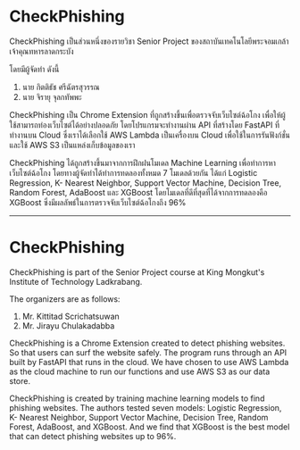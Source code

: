 # CheckPhishing
CheckPhishing เป็นส่วนหนึ่งของรายวิชา Senior Project ของสถาบันเทคโนโลยีพระจอมเกล้าเจ้าคุณทหารลาดกระบัง

โดยมีผู้จัดทำ ดังนี้

1. นาย กิตติธัช ศรีฉัตรสุวรรณ
2. นาย จิรายุ จุลกทัพพะ

CheckPhishing เป็น Chrome Extension ที่ถูกสร้างขึ้นเพื่อตรวจจับเว็บไซต์ฉ้อโกง เพื่อให้ผู้ใช้สามารถท่องเว็บไซต์ได้อย่างปลอดภัย โดยโปรแกรมจะทำงานผ่าน API ที่สร้างโดย FastAPI ที่ทำงานบน Cloud ซึ่งเราได้เลือกใช้ AWS Lambda เป็นเครื่องบน Cloud เพื่อใช้ในการรันฟังก์ชั่น และใช้ AWS S3 เป็นแหล่งเก็บข้อมูลของเรา

CheckPhishing ได้ถูกสร้างขึ้นมาจากการฝึกฝนโมเดล Machine Learning เพื่อทำการหาเว็บไซต์ฉ้อโกง โดยทางผู้จัดทำได้ทำการทดลองทั้งหมด 7 โมเดลด้วยกัน ได้แก่ Logistic Regression, K- Nearest Neighbor, Support Vector Machine, Decision Tree, Random Forest, AdaBoost และ XGBoost โดยโมเดลที่ดีที่สุดที่ได้จากการทดลองคือ XGBoost ซึ่งมีผลลัพธ์ในการตรวจจับเว็บไซต์ฉ้อโกงถึง 96% 


-------------------------------------------------------------------------------------------------------------------------------
# CheckPhishing
CheckPhishing is part of the Senior Project course at King Mongkut's Institute of Technology Ladkrabang.

The organizers are as follows:

1. Mr. Kittitad Scrichatsuwan
2. Mr. Jirayu Chulakadabba

CheckPhishing is a Chrome Extension created to detect phishing websites. So that users can surf the website safely. The program runs through an API built by FastAPI that runs in the cloud. We have chosen to use AWS Lambda as the cloud machine to run our functions and use AWS S3 as our data store.

CheckPhishing is created by training machine learning models to find phishing websites. The authors tested seven models: Logistic Regression, K- Nearest Neighbor, Support Vector Machine, Decision Tree, Random Forest, AdaBoost, and XGBoost. And we find that XGBoost is the best model that can detect phishing websites up to 96%.
